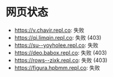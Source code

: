 # 网页状态
- https://v.chavir.repl.co: 失败
- https://qi.limqin.repl.co: 失败 (403)
- https://su--yoyholee.repl.co: 失败
- https://deo.babox.repl.co: 失败 (403)
- https://rows--zixk.repl.co: 失败 (403)
- https://figura.hpbmm.repl.co: 失败
